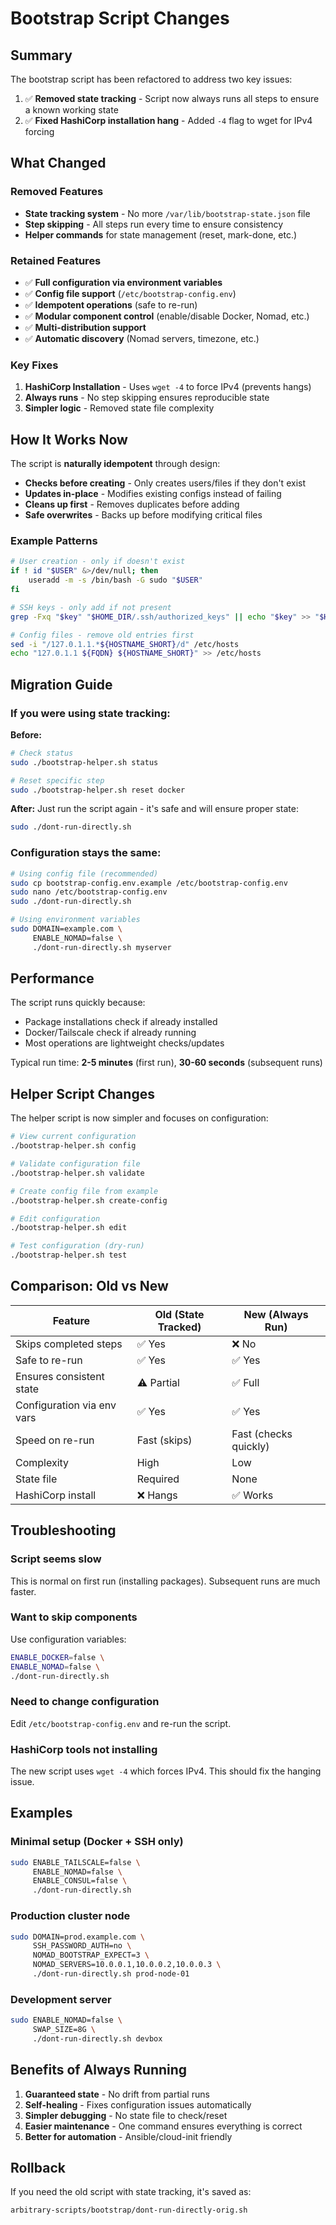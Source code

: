 # Bootstrap Script Changes

## Summary

The bootstrap script has been refactored to address two key issues:

1. ✅ **Removed state tracking** - Script now always runs all steps to ensure a known working state
2. ✅ **Fixed HashiCorp installation hang** - Added `-4` flag to wget for IPv4 forcing

## What Changed

### Removed Features
- **State tracking system** - No more `/var/lib/bootstrap-state.json` file
- **Step skipping** - All steps run every time to ensure consistency
- **Helper commands** for state management (reset, mark-done, etc.)

### Retained Features
- ✅ **Full configuration via environment variables**
- ✅ **Config file support** (`/etc/bootstrap-config.env`)
- ✅ **Idempotent operations** (safe to re-run)
- ✅ **Modular component control** (enable/disable Docker, Nomad, etc.)
- ✅ **Multi-distribution support**
- ✅ **Automatic discovery** (Nomad servers, timezone, etc.)

### Key Fixes
1. **HashiCorp Installation** - Uses `wget -4` to force IPv4 (prevents hangs)
2. **Always runs** - No step skipping ensures reproducible state
3. **Simpler logic** - Removed state file complexity

## How It Works Now

The script is **naturally idempotent** through design:

- **Checks before creating** - Only creates users/files if they don't exist
- **Updates in-place** - Modifies existing configs instead of failing
- **Cleans up first** - Removes duplicates before adding
- **Safe overwrites** - Backs up before modifying critical files

### Example Patterns

```bash
# User creation - only if doesn't exist
if ! id "$USER" &>/dev/null; then
    useradd -m -s /bin/bash -G sudo "$USER"
fi

# SSH keys - only add if not present
grep -Fxq "$key" "$HOME_DIR/.ssh/authorized_keys" || echo "$key" >> "$HOME_DIR/.ssh/authorized_keys"

# Config files - remove old entries first
sed -i "/127.0.1.1.*${HOSTNAME_SHORT}/d" /etc/hosts
echo "127.0.1.1 ${FQDN} ${HOSTNAME_SHORT}" >> /etc/hosts
```

## Migration Guide

### If you were using state tracking:

**Before:**
```bash
# Check status
sudo ./bootstrap-helper.sh status

# Reset specific step
sudo ./bootstrap-helper.sh reset docker
```

**After:**
Just run the script again - it's safe and will ensure proper state:
```bash
sudo ./dont-run-directly.sh
```

### Configuration stays the same:

```bash
# Using config file (recommended)
sudo cp bootstrap-config.env.example /etc/bootstrap-config.env
sudo nano /etc/bootstrap-config.env
sudo ./dont-run-directly.sh

# Using environment variables
sudo DOMAIN=example.com \
     ENABLE_NOMAD=false \
     ./dont-run-directly.sh myserver
```

## Performance

The script runs quickly because:
- Package installations check if already installed
- Docker/Tailscale check if already running
- Most operations are lightweight checks/updates

Typical run time: **2-5 minutes** (first run), **30-60 seconds** (subsequent runs)

## Helper Script Changes

The helper script is now simpler and focuses on configuration:

```bash
# View current configuration
./bootstrap-helper.sh config

# Validate configuration file
./bootstrap-helper.sh validate

# Create config file from example
./bootstrap-helper.sh create-config

# Edit configuration
./bootstrap-helper.sh edit

# Test configuration (dry-run)
./bootstrap-helper.sh test
```

## Comparison: Old vs New

| Feature | Old (State Tracked) | New (Always Run) |
|---------|-------------------|------------------|
| Skips completed steps | ✅ Yes | ❌ No |
| Safe to re-run | ✅ Yes | ✅ Yes |
| Ensures consistent state | ⚠️ Partial | ✅ Full |
| Configuration via env vars | ✅ Yes | ✅ Yes |
| Speed on re-run | Fast (skips) | Fast (checks quickly) |
| Complexity | High | Low |
| State file | Required | None |
| HashiCorp install | ❌ Hangs | ✅ Works |

## Troubleshooting

### Script seems slow
This is normal on first run (installing packages). Subsequent runs are much faster.

### Want to skip components
Use configuration variables:
```bash
ENABLE_DOCKER=false \
ENABLE_NOMAD=false \
./dont-run-directly.sh
```

### Need to change configuration
Edit `/etc/bootstrap-config.env` and re-run the script.

### HashiCorp tools not installing
The new script uses `wget -4` which forces IPv4. This should fix the hanging issue.

## Examples

### Minimal setup (Docker + SSH only)
```bash
sudo ENABLE_TAILSCALE=false \
     ENABLE_NOMAD=false \
     ENABLE_CONSUL=false \
     ./dont-run-directly.sh
```

### Production cluster node
```bash
sudo DOMAIN=prod.example.com \
     SSH_PASSWORD_AUTH=no \
     NOMAD_BOOTSTRAP_EXPECT=3 \
     NOMAD_SERVERS=10.0.0.1,10.0.0.2,10.0.0.3 \
     ./dont-run-directly.sh prod-node-01
```

### Development server
```bash
sudo ENABLE_NOMAD=false \
     SWAP_SIZE=8G \
     ./dont-run-directly.sh devbox
```

## Benefits of Always Running

1. **Guaranteed state** - No drift from partial runs
2. **Self-healing** - Fixes configuration issues automatically
3. **Simpler debugging** - No state file to check/reset
4. **Easier maintenance** - One command ensures everything is correct
5. **Better for automation** - Ansible/cloud-init friendly

## Rollback

If you need the old script with state tracking, it's saved as:
```bash
arbitrary-scripts/bootstrap/dont-run-directly-orig.sh
```

